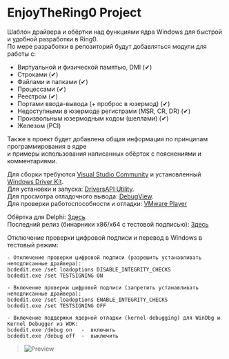 # EnjoyTheRing0 Project
Шаблон драйвера и обёртки над функциями ядра Windows для быстрой и удобной разработки в Ring0.  
По мере разработки в репозиторий будут добавляться модули для работы с:
* Виртуальной и физической памятью, DMI (✔)
* Строками (✔)
* Файлами и папками (✔)
* Процессами (✔)
* Реестром (✔)
* Портами ввода-вывода (+ проброс в юзермод) (✔)
* Недоступными в юзермоде регистрами (MSR, CR, DR) (✔)
* Произвольным юзермодным кодом (шеллами) (✔)
* Железом (PCI)
  
Также в проект будет добавлена общая информация по принципам программирования в ядре  
и примеры использования написанных обёрток с пояснениями и комментариями.  
  
Для сборки требуются [Visual Studio Community](https://www.visualstudio.com/post-download-vs?sku=community&clcid=0x419) 
и установленный [Windows Driver Kit](https://msdn.microsoft.com/en-us/windows/hardware/gg454513.aspx).  
Для установки и запуска: [DriversAPI Utility](https://github.com/HoShiMin/DriversAPI/releases).  
Для просмотра отладочного вывода: [DebugView](https://technet.microsoft.com/ru-ru/sysinternals/bb896647.aspx).  
Для проверки работоспособности и отладки: [VMware Player](http://www.vmware.com/products/player/playerpro-evaluation.html)  
  
Обёртка для Delphi: [Здесь](https://gist.github.com/HoShiMin/6a333d1c8a24f183073e)  
Последний релиз (бинарники x86/x64 с тестовой подписью): [Здесь](https://github.com/HoShiMin/EnjoyTheRing0/releases)  
  
Отключение проверки цифровой подписи и перевод в Windows в тестовый режим:  

    - Отключение проверки цифровой подписи (разрешить устанавливать неподписанные драйвера):
    bcdedit.exe /set loadoptions DISABLE_INTEGRITY_CHECKS
    bcdedit.exe /set TESTSIGNING ON

    - Включение проверки цифровой подписи (запретить устанавливать неподписанные драйвера):
    bcdedit.exe /set loadoptions ENABLE_INTEGRITY_CHECKS
    bcdedit.exe /set TESTSIGNING OFF

    - Включение поддержки ядерной отладки (kernel-debugging) для WinDbg и Kernel Debugger из WDK:
    bcdedit.exe /debug on   -  включить
    bcdedit.exe /debug off  -  выключить
  
  >![Preview](http://dl1.joxi.net/drive/0003/1650/247410/160110/a3c3734531.png "Preview")
